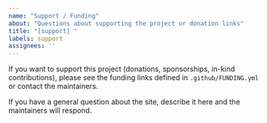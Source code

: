 ```yaml
---
name: "Support / Funding"
about: "Questions about supporting the project or donation links"
title: "[support] "
labels: support
assignees: ''
---
```


If you want to support this project (donations, sponsorships, in-kind contributions), please see the funding links defined in `.github/FUNDING.yml` or contact the maintainers.

If you have a general question about the site, describe it here and the maintainers will respond.
